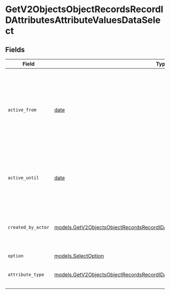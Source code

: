 # GetV2ObjectsObjectRecordsRecordIDAttributesAttributeValuesDataSelect


## Fields

| Field                                                                                                                                                                              | Type                                                                                                                                                                               | Required                                                                                                                                                                           | Description                                                                                                                                                                        | Example                                                                                                                                                                            |
| ---------------------------------------------------------------------------------------------------------------------------------------------------------------------------------- | ---------------------------------------------------------------------------------------------------------------------------------------------------------------------------------- | ---------------------------------------------------------------------------------------------------------------------------------------------------------------------------------- | ---------------------------------------------------------------------------------------------------------------------------------------------------------------------------------- | ---------------------------------------------------------------------------------------------------------------------------------------------------------------------------------- |
| `active_from`                                                                                                                                                                      | [date](https://docs.python.org/3/library/datetime.html#date-objects)                                                                                                               | :heavy_check_mark:                                                                                                                                                                 | The point in time at which this value was made "active". `active_from` can be considered roughly analogous to `created_at`.                                                        | 2023-01-01T15:00:00.000000000Z                                                                                                                                                     |
| `active_until`                                                                                                                                                                     | [date](https://docs.python.org/3/library/datetime.html#date-objects)                                                                                                               | :heavy_check_mark:                                                                                                                                                                 | The point in time at which this value was deactivated. If `null`, the value is active.                                                                                             | 2023-01-01T15:00:00.000000000Z                                                                                                                                                     |
| `created_by_actor`                                                                                                                                                                 | [models.GetV2ObjectsObjectRecordsRecordIDAttributesAttributeValuesCreatedByActor15](../models/getv2objectsobjectrecordsrecordidattributesattributevaluescreatedbyactor15.md)       | :heavy_check_mark:                                                                                                                                                                 | The actor that created this value.                                                                                                                                                 | {<br/>"type": "workspace-member",<br/>"id": "50cf242c-7fa3-4cad-87d0-75b1af71c57b"<br/>}                                                                                           |
| `option`                                                                                                                                                                           | [models.SelectOption](../models/selectoption.md)                                                                                                                                   | :heavy_check_mark:                                                                                                                                                                 | N/A                                                                                                                                                                                |                                                                                                                                                                                    |
| `attribute_type`                                                                                                                                                                   | [models.GetV2ObjectsObjectRecordsRecordIDAttributesAttributeValuesAttributeTypeSelect](../models/getv2objectsobjectrecordsrecordidattributesattributevaluesattributetypeselect.md) | :heavy_check_mark:                                                                                                                                                                 | The attribute type of the value.                                                                                                                                                   | select                                                                                                                                                                             |